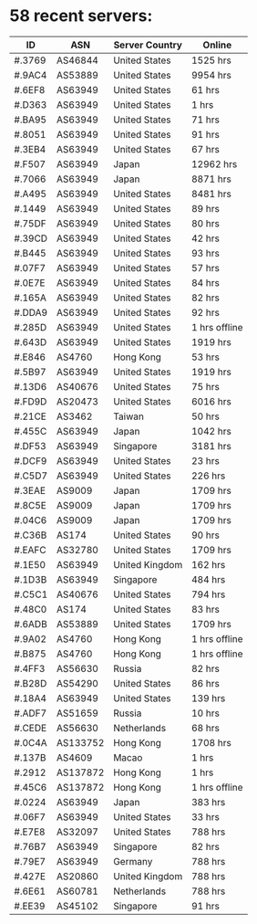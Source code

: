 # 58 recent servers:

| ID | ASN | Server Country | Online |
| ------ | ------ | ------ | ------ |
| #.3769 | AS46844 | United States | 1525 hrs |
| #.9AC4 | AS53889 | United States | 9954 hrs |
| #.6EF8 | AS63949 | United States | 61 hrs |
| #.D363 | AS63949 | United States | 1 hrs |
| #.BA95 | AS63949 | United States | 71 hrs |
| #.8051 | AS63949 | United States | 91 hrs |
| #.3EB4 | AS63949 | United States | 67 hrs |
| #.F507 | AS63949 | Japan | 12962 hrs |
| #.7066 | AS63949 | Japan | 8871 hrs |
| #.A495 | AS63949 | United States | 8481 hrs |
| #.1449 | AS63949 | United States | 89 hrs |
| #.75DF | AS63949 | United States | 80 hrs |
| #.39CD | AS63949 | United States | 42 hrs |
| #.B445 | AS63949 | United States | 93 hrs |
| #.07F7 | AS63949 | United States | 57 hrs |
| #.0E7E | AS63949 | United States | 84 hrs |
| #.165A | AS63949 | United States | 82 hrs |
| #.DDA9 | AS63949 | United States | 92 hrs |
| #.285D | AS63949 | United States | 1 hrs offline |
| #.643D | AS63949 | United States | 1919 hrs |
| #.E846 | AS4760 | Hong Kong | 53 hrs |
| #.5B97 | AS63949 | United States | 1919 hrs |
| #.13D6 | AS40676 | United States | 75 hrs |
| #.FD9D | AS20473 | United States | 6016 hrs |
| #.21CE | AS3462 | Taiwan | 50 hrs |
| #.455C | AS63949 | Japan | 1042 hrs |
| #.DF53 | AS63949 | Singapore | 3181 hrs |
| #.DCF9 | AS63949 | United States | 23 hrs |
| #.C5D7 | AS63949 | United States | 226 hrs |
| #.3EAE | AS9009 | Japan | 1709 hrs |
| #.8C5E | AS9009 | Japan | 1709 hrs |
| #.04C6 | AS9009 | Japan | 1709 hrs |
| #.C36B | AS174 | United States | 90 hrs |
| #.EAFC | AS32780 | United States | 1709 hrs |
| #.1E50 | AS63949 | United Kingdom | 162 hrs |
| #.1D3B | AS63949 | Singapore | 484 hrs |
| #.C5C1 | AS40676 | United States | 794 hrs |
| #.48C0 | AS174 | United States | 83 hrs |
| #.6ADB | AS53889 | United States | 1709 hrs |
| #.9A02 | AS4760 | Hong Kong | 1 hrs offline |
| #.B875 | AS4760 | Hong Kong | 1 hrs offline |
| #.4FF3 | AS56630 | Russia | 82 hrs |
| #.B28D | AS54290 | United States | 86 hrs |
| #.18A4 | AS63949 | United States | 139 hrs |
| #.ADF7 | AS51659 | Russia | 10 hrs |
| #.CEDE | AS56630 | Netherlands | 68 hrs |
| #.0C4A | AS133752 | Hong Kong | 1708 hrs |
| #.137B | AS4609 | Macao | 1 hrs |
| #.2912 | AS137872 | Hong Kong | 1 hrs |
| #.45C6 | AS137872 | Hong Kong | 1 hrs offline |
| #.0224 | AS63949 | Japan | 383 hrs |
| #.06F7 | AS63949 | United States | 33 hrs |
| #.E7E8 | AS32097 | United States | 788 hrs |
| #.76B7 | AS63949 | Singapore | 82 hrs |
| #.79E7 | AS63949 | Germany | 788 hrs |
| #.427E | AS20860 | United Kingdom | 788 hrs |
| #.6E61 | AS60781 | Netherlands | 788 hrs |
| #.EE39 | AS45102 | Singapore | 91 hrs |

